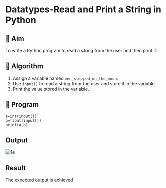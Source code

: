 # Datatypes-Read and Print a String in Python

## 🎯 Aim
To write a Python program to read a string from the user and then print it.

## 🧠 Algorithm
1. Assign a variable named `men_stepped_on_the_moon`.
2. Use `input()` to read a string from the user and store it in the variable.
3. Print the value stored in the variable.

## 🧾 Program
```
a=int(input())
b=float(input())
print(a,b)
```
## Output

![1e](https://github.com/user-attachments/assets/bfdc064d-cbea-45ec-89cf-4b295c72362d)

## Result
The expected output is achieved

